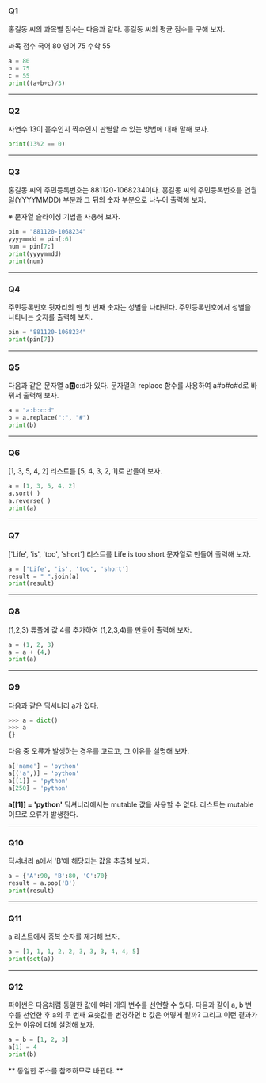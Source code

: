 ### Q1
홍길동 씨의 과목별 점수는 다음과 같다. 홍길동 씨의 평균 점수를 구해 보자.

과목	점수
국어	80
영어	75
수학	55

```python
a = 80
b = 75
c = 55
print((a+b+c)/3)
```
____
### Q2
자연수 13이 홀수인지 짝수인지 판별할 수 있는 방법에 대해 말해 보자.
```python
print(13%2 == 0)
```
____
### Q3
홍길동 씨의 주민등록번호는 881120-1068234이다. 홍길동 씨의 주민등록번호를 연월일(YYYYMMDD) 부분과 그 뒤의 숫자 부분으로 나누어 출력해 보자.

※ 문자열 슬라이싱 기법을 사용해 보자.
```python
pin = "881120-1068234"
yyyymmdd = pin[:6]
num = pin[7:]
print(yyyymmdd)
print(num)
```
____
### Q4
주민등록번호 뒷자리의 맨 첫 번째 숫자는 성별을 나타낸다. 주민등록번호에서 성별을 나타내는 숫자를 출력해 보자.
```python
pin = "881120-1068234"
print(pin[7]) 
```

____
### Q5
다음과 같은 문자열 a:b:c:d가 있다. 문자열의 replace 함수를 사용하여 a#b#c#d로 바꿔서 출력해 보자.
```python
a = "a:b:c:d"
b = a.replace(":", "#")
print(b)
```
____
### Q6
[1, 3, 5, 4, 2] 리스트를 [5, 4, 3, 2, 1]로 만들어 보자.
```python
a = [1, 3, 5, 4, 2]
a.sort( )
a.reverse( )
print(a)  
```
____
### Q7
['Life', 'is', 'too', 'short'] 리스트를 Life is too short 문자열로 만들어 출력해 보자.
```python
a = ['Life', 'is', 'too', 'short']
result = " ".join(a)
print(result)

```
____
### Q8
(1,2,3) 튜플에 값 4를 추가하여 (1,2,3,4)를 만들어 출력해 보자.
```python
a = (1, 2, 3)
a = a + (4,)
print(a)       
```
____
### Q9
다음과 같은 딕셔너리 a가 있다.
```python
>>> a = dict()
>>> a
{}
```
다음 중 오류가 발생하는 경우를 고르고, 그 이유를 설명해 보자.
```python
a['name'] = 'python'
a[('a',)] = 'python'
a[[1]] = 'python'
a[250] = 'python'
```
**a[[1]] = 'python'**
딕셔너리에서는 mutable 값을 사용할 수 없다. 리스트는 mutable이므로 오류가 발생한다. 
____
### Q10
딕셔너리 a에서 'B'에 해당되는 값을 추출해 보자.
```python
a = {'A':90, 'B':80, 'C':70}
result = a.pop('B')
print(result)
```

____
### Q11
a 리스트에서 중복 숫자를 제거해 보자.

```python
a = [1, 1, 1, 2, 2, 3, 3, 3, 4, 4, 5]
print(set(a))
```
____
### Q12
파이썬은 다음처럼 동일한 값에 여러 개의 변수를 선언할 수 있다. 다음과 같이 a, b 변수를 선언한 후 a의 두 번째 요솟값을 변경하면 b 값은 어떻게 될까? 그리고 이런 결과가 오는 이유에 대해 설명해 보자.
```python
a = b = [1, 2, 3]
a[1] = 4
print(b)
```
** 동일한 주소를 참조하므로 바뀐다. **
